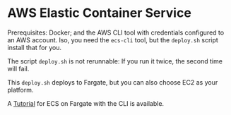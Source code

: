# AWS Elastic Container Service

Prerequisites: Docker; and the AWS CLI tool with credentials configured to an AWS account.
 lso, you need the `ecs-cli` tool, but the `deploy.sh` script install that for you. 

The script `deploy.sh` is  not rerunnable: If you run it twice, the second time will fail.

This `deploy.sh` deploys to Fargate, but you can also choose EC2 as your platform.

A [Tutorial](https://docs.aws.amazon.com/AmazonECS/latest/developerguide/ecs-cli-tutorial-fargate.html) for ECS on Fargate  with the CLI is available.

